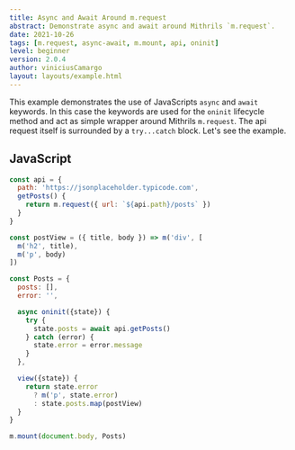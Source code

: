 ```yaml
---
title: Async and Await Around m.request
abstract: Demonstrate async and await around Mithrils `m.request`.
date: 2021-10-26
tags: [m.request, async-await, m.mount, api, oninit]
level: beginner
version: 2.0.4
author: viniciusCamargo
layout: layouts/example.html
---
```


This example demonstrates the use of JavaScripts `async` and `await` keywords.
In this case the keywords are used for the `oninit` lifecycle method and act as simple wrapper around Mithrils `m.request`.
The api request itself is surrounded by a `try...catch` block.
Let's see the example.

## JavaScript

~~~js
const api = {
  path: 'https://jsonplaceholder.typicode.com',
  getPosts() {
    return m.request({ url: `${api.path}/posts` })
  }
}

const postView = ({ title, body }) => m('div', [
  m('h2', title),
  m('p', body)
])

const Posts = {
  posts: [],
  error: '',

  async oninit({state}) {
    try {
      state.posts = await api.getPosts()
    } catch (error) {
      state.error = error.message
    }
  },

  view({state}) {
    return state.error
      ? m('p', state.error)
      : state.posts.map(postView)
  }
}

m.mount(document.body, Posts)
~~~
